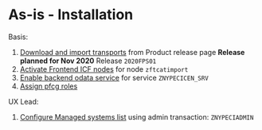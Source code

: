 # As-is - Installation

Basis:
1. [Download and import transports](/inst/step-1.md) from Product release page **Release planned for Nov 2020** Release `2020FPS01`
2. [Activate Frontend ICF nodes](/inst/step-2.md) for node `zftcatimport`
3. [Enable backend odata service](/inst/step-3.md) for service `ZNYPECICEN_SRV`
4. [Assign pfcg roles](/inst/step-3.md)

UX Lead:
1. [Configure Managed systems list](/inst-ux/step-1.md) using admin transaction: `ZNYPECIADMIN`